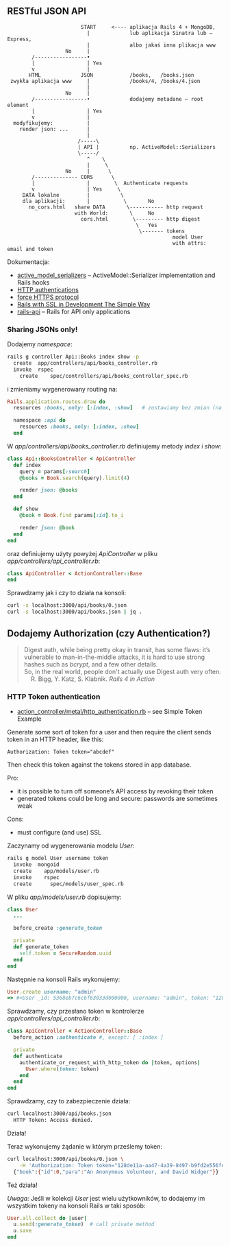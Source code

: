 ## RESTful JSON API

```
                        START     <---- aplikacja Rails 4 + MongoDB,
                          |             lub aplikacja Sinatra lub – Express,
                          |             albo jakaś inna plikacja www
                   No     |
        /-----------------•
        |                 | Yes
        v                 |
       HTML             JSON            /books,   /books.json
 zwykła aplikacja www     |             /books/4, /books/4.json
                          |
                   No     |
        /-----------------•             dodajemy metadane – root element
        |                 | Yes
        v                 |
  modyfikujemy:           |
    render json: ...      |
                          |
                       /-----\
                       | API |          np. ActiveModel::Serializers
                       \-----/
                          ^    \
                          |     \
                   No     |      \
        /-------------- CORS      \
        |                 |        \  Authenticate requests
        v                 | Yes     \
     DATA lokalne         |          \
     dla aplikacji:       |           \       No
       no_cors.html   share DATA       \----------- http request
                      with World:       \     No
                        cors.html        \--------- http digest
                                          \   Yes
                                           \------- tokens
                                                      model User
                                                      with attrs: email and token
```

Dokumentacja:

* [active_model_serializers](https://github.com/rails-api/rails-api) –
  ActiveModel::Serializer implementation and Rails hooks
* [HTTP authentications](http://guides.rubyonrails.org/action_controller_overview.html#http-authentications)
* [force HTTPS protocol](http://guides.rubyonrails.org/action_controller_overview.html#force-https-protocol)
* [Rails with SSL in Development The Simple Way](http://www.napcsweb.com/blog/2013/07/21/rails_ssl_simple_wa/)
* [rails-api](https://github.com/rails-api/rails-api) –
  Rails for API only applications


### Sharing JSONs only!

Dodajemy *namespace*:

```sh
rails g controller Api::Books index show -p
  create  app/controllers/api/books_controller.rb
  invoke  rspec
    create    spec/controllers/api/books_controller_spec.rb
```

i zmieniamy wygenerowany routing na:

```ruby
Rails.application.routes.draw do
  resources :books, only: [:index, :show]   # zostawiamy bez zmian (na razie?)

  namespace :api do
    resources :books, only: [:index, :show]
  end
```

W *app/controllers/api/books_controller.rb* definiujemy metody
*index* i *show*:

```ruby
class Api::BooksController < ApiController
  def index
    query = params[:search]
    @books = Book.search(query).limit(4)

    render json: @books
  end

  def show
    @book = Book.find params[:id].to_i

    render json: @book
  end
end
```

oraz definiujemy użyty powyżej *ApiController* w pliku
*app/controllers/api_controller.rb*:

```ruby
class ApiController < ActionController::Base
end
```

Sprawdzamy jak i czy to działa na konsoli:

```sh
curl -s localhost:3000/api/books/0.json
curl -s localhost:3000/api/books.json | jq .
```


## Dodajemy Authorization (czy Authentication?)

> Digest auth, while being pretty okay in transit, has some flaws: it’s
> vulnerable to man-in-the-middle attacks, it is hard to use strong
> hashes such as *bcrypt*, and a few other details.<br>
> So, in the real world, people don't actually use Digest auth very often.<br>
>     R. Bigg, Y. Katz, S. Klabnik. *Rails 4 in Action*

### HTTP Token authentication

* [action_controller/metal/http_authentication.rb](https://github.com/rails/rails/blob/4-1-stable/actionpack/lib/action_controller/metal/http_authentication.rb) –
  see Simple Token Example

Generate some sort of token for a user and then require
the client sends token in an HTTP header, like this:

```
Authorization: Token token="abcdef"
```

Then check this token against the tokens stored in app database.

Pro:

* it is possible to turn off someone’s API access by revoking their token
* generated tokens could be long and secure: passwords are sometimes weak

Cons:

* must configure (and use) SSL


Zaczynamy od wygenerowania modelu *User*:

```sh
rails g model User username token
  invoke  mongoid
  create    app/models/user.rb
  invoke    rspec
  create      spec/models/user_spec.rb
```

W pliku *app/models/user.rb* dopisujemy:

```ruby
class User
  ...

  before_create :generate_token

  private
  def generate_token
    self.token = SecureRandom.uuid
  end
end
```
Następnie na konsoli Rails wykonujemy:

```ruby
User.create username: "admin"
=> #<User _id: 5368eb7c6c6f63033d000000, username: "admin", token: "128de11a-aa47-4a39-8497-b9fd2e556fed">
```

Sprawdzamy, czy przesłano token w kontrolerze *app/controllers/api_controller.rb*:

```ruby
class ApiController < ActionController::Base
  before_action :authenticate #, except: [ :index ]

  private
  def authenticate
    authenticate_or_request_with_http_token do |token, options|
      User.where(token: token)
    end
  end
end
```

Sprawdzamy, czy to zabezpieczenie działa:

```sh
curl localhost:3000/api/books.json
  HTTP Token: Access denied.
```

Działa!

Teraz wykonujemy żądanie w którym prześlemy token:

```sh
curl localhost:3000/api/books/0.json \
    -H 'Authorization: Token token="128de11a-aa47-4a39-8497-b9fd2e556fed"'
  {"book":{"id":0,"para":"An Anonymous Volunteer, and David Widger"}}
```

Też działa!


*Uwaga:* Jeśli w kolekcji *User* jest wielu użytkowników, to dodajemy
im wszystkim tokeny na konsoli Rails w taki sposób:

```ruby
User.all.collect do |user|
  u.send(:generate_token)  # call private method
  u.save
end
```
